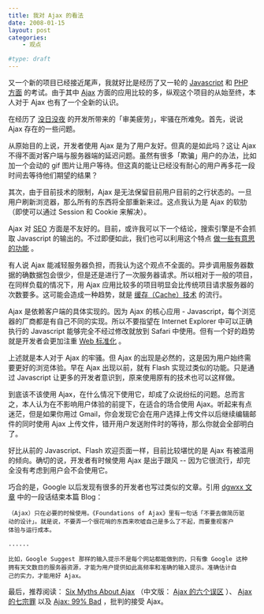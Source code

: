 ```yaml
---
title: 我对 Ajax 的看法
date: 2008-01-15
layout: post
categories:
    - 观点

#type: draft
---
```


又一个新的项目已经接近尾声，我就好比是经历了又一轮的  [Javascript]({{site.urls}}/posts/319/)  和  [PHP 方面]({{site.urls}}/posts/421/) 的考试。由于其中  [Ajax](http://zh.wikipedia.org/wiki/AJAX)  方面的应用比较的多，纵观这个项目的从始至终，本人对于 Ajax 也有了一个全新的认识。

在经历了 [没日没夜]({{site.urls}}/posts/302/) 的开发所带来的「审美疲劳」，牢骚在所难免。首先，说说 Ajax 存在的一些问题。

从原始目的上说，开发者使用 Ajax 是为了用户友好。但真的是如此吗？这让 Ajax 不得不面对客户端与服务器端的延迟问题。虽然有很多「欺骗」用户的办法，比如加一个会动的 gif 图片让用户等待。但这真的能让已经没有耐心的用户再多花一段时间去等待他们期望的结果？

其次，由于目前技术的限制，Ajax 是无法保留目前用户目前的之行状态的。一旦用户刷新浏览器，那么所有的东西将全部重新来过。这点我认为是 Ajax 的软肋（即使可以通过 Session 和 Cookie 来解决）。

Ajax 对  [SEO](http://www.dunsh.org)  方面是不友好的。目前，或许我可以下一个结论，搜索引擎是不会抓取 Javascript 的输出的。不过即便如此，我们也可以利用这个特点 [做一些有意思的功能]({{site.urls}}/posts/99/) 。

有人说 Ajax 能减轻服务器负担，而我认为这个观点不全面的。异步调用服务器数据的确数据包会很少，但是还是进行了一次服务器请求。所以相对于一般的项目，在同样负载的情况下，用 Ajax 应用比较多的项目明显会比传统项目请求服务器的次数要多。这可能会造成一种趋势，就是 [缓存（Cache）技术](http://en.wikipedia.org/wiki/Cache) 的流行。

Ajax 是依赖客户端的具体实现的。因为 Ajax 的核心应用 - Javascript，每个浏览器的厂商都是有自己不同的实现。所以不要指望在 Internet Explorer 中可以正确执行的 Javascript 能够完全不经过修改就放到 Safari 中使用。但有一个好的趋势就是开发者会更加注重  [Web 标准化]({{site.urls}}/posts/298/) 。

上述就是本人对于 Ajax 的牢骚。但 Ajax 的出现是必然的，这是因为用户始终需要更好的浏览体验。早在 Ajax 出现以前，就有 Flash 实现过类似的功能。只是通过 Javascript 让更多的开发者意识到，原来使用原有的技术也可以这样做。

到底该不该使用 Ajax，在什么情况下使用它，却成了众说纷纭的问题。总而言之，本人认为在不影响用户体验的前提下，在适合的场合使用 Ajax。听起来有点迷茫，但是如果你用过 Gmail，你会发现它会在用户选择上传文件以后继续编辑邮件的同时使用 Ajax 上传文件，错开用户发送附件时的等待，那么你就会全部明白了。

好比从前的 Javascript、Flash 欢迎页面一样，目前比较堪忧的是 Ajax 有被滥用的倾向。确切的说，开发者有时候使用 Ajax 是出于跟风 -- 因为它很流行，却完全没有考虑到用户会不会使用它。

巧合的是，Google 以后发现有很多的开发者也写过类似的文章。引用  [dgwxx 文章](http://www.dgwxx.net:81/blog/index.php?blog:78) 中的一段话结束本篇 Blog：

```
（Ajax）只在必要的时候使用。《Foundations of Ajax》里有一句话「不要去做简历驱
动的设计」。就是说，不要弄一个很花哨的东西来吹嘘自己是多么了不起，而要重视客户
体验与运行成本。

......

比如，Google Suggest 那样的输入提示不是每个网站都能做到的，只有像 Google 这种
拥有天文数目的服务器资源，才能为用户提供如此高频率和准确的输入提示。准确估计自
己的实力，才能用好 Ajax。
```

最后，推荐阅读： [Six Myths About Ajax](http://redmonk.com/anne/2006/12/05/six-myths-about-ajax/) （中文版： [Ajax 的六个误区](http://www.yeeyan.com/articles/view/thunder/136) ）、 [Ajax 的七宗罪](http://www.duduwolf.com/post/115.asp)  以及  [Ajax: 99% Bad](http://www.johnniemanzari.com/archives/2005/05/ajax_99_bad.html) ，批判的接受 Ajax。
